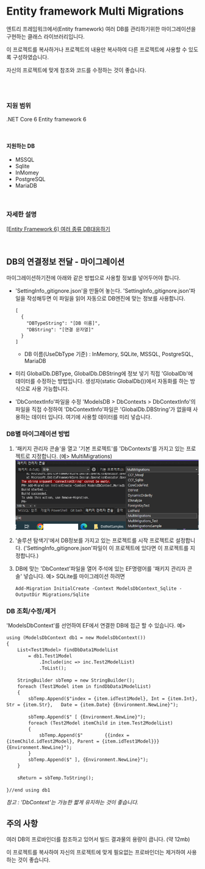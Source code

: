 # Entity framework Multi Migrations

엔트리 프레임워크에서(Entity framework) 여러 DB를 관리하기위한 마이그레이션을 구현하는 클래스 라이브러리입니다.

이 프로젝트를 복사하거나 프로젝트의 내용만 복사하여 다른 프로젝트에 사용할 수 있도록 구성하였습니다.

자신의 프로젝트에 맞게 참조와 코드를 수정하는 것이 좋습니다.

<br />
<br />

### 지원 범위

.NET Core 6
Entity framework 6

<br />

#### 지원하는 DB
- MSSQL
- Sqlite
- InMomey
- PostgreSQL
- MariaDB

<br />

### 자세한 설명
[[Entity Framework 6] 여러 종류 DB대응하기](https://blog.danggun.net/10495)

<br />

## DB의 연결정보 전달 - 마이그레이션

마이그레이션하기전에 아래와 같은 방법으로 사용할 정보를 넣어두어야 합니다.

- 'SettingInfo_gitignore.json'을 만들어 놓는다.
	'SettingInfo_gitignore.json'파일을 작성해두면 이 파일을 읽어 자동으로 DB엔진에 맞는 정보를 사용합니다.
	```
	[
	  {
		"DBTypeString": "[DB 이름]",
		"DBString": "[연결 문자열]"
	  }
	]
	```
	
	- DB 이름(UseDbType 기준) : InMemory, SQLite, MSSQL, PostgreSQL, MariaDB
	
- 미리 GlobalDb.DBType, GlobalDb.DBString에 정보 넣기
	직접 'GlobalDb'에 데이터를 수정하는 방법입니다.
	생성자(static GlobalDb())에서 자동화를 하는 방식으로 사용 가능합니다.


- 'DbContextInfo'파일을 수정
	'ModelsDB > DbContexts > DbContextInfo'의 파일을 직접 수정하여 
    'DbContextInfo'파일은 'GlobalDb.DBString'가 없을때 사용하는 데이터 입니다.
	여기에 사용할 데이터를 미리 넣습니다.
	

### DB별 마이그레이션 방법
1. '패키지 관리자 콘솔'을 열고 '기본 프로젝트'를 'DbContexts'를 가지고 있는 프로젝트로 지정합니다.
(예> MultiMigrations)
![패키지 관리자 콘솔 설정 방법](https://raw.githubusercontent.com/dang-gun/EntityFrameworkSample/master/MultiMigrations/ProjectFiles/EfMultiMigrations_001.png "패키지 관리자 콘솔 설정 방법")



1. '솔루션 탐색기'에서 DB정보를 가지고 있는 프로젝트를 시작 프로젝트로 설정합니다.
('SettingInfo_gitignore.json'파일이 이 프로젝트에 있다면 이 프로젝트를 지정합니다.)

1. DB에 맞는 'DbContext'파일을 열어 주석에 있는 EF명령어를 '패키지 관리자 콘솔' 넣습니다.
 예> SQLite를 마이그레이션 하려면
	```
	Add-Migration InitialCreate -Context ModelsDbContext_Sqlite -OutputDir Migrations/Sqlite
	```


### DB 조회/수정/제거
'ModelsDbContext'를 선언하여 EF에서 연결한 DB에 접근 할 수 있습니다.
예>
```
using (ModelsDbContext db1 = new ModelsDbContext())
{
    List<Test1Model> findDbData1ModelList
        = db1.Test1Model
            .Include(inc => inc.Test2ModelList)
            .ToList();

    StringBuilder sbTemp = new StringBuilder();
    foreach (Test1Model item in findDbData1ModelList)
    {
        sbTemp.Append($"index = {item.idTest1Model}, Int = {item.Int},  Str = {item.Str},   Date = {item.Date} {Environment.NewLine}");

        sbTemp.Append($" [ {Environment.NewLine}");
        foreach (Test2Model itemChild in item.Test2ModelList)
        {
            sbTemp.Append($"        {{index = {itemChild.idTest2Model}, Parent = {item.idTest1Model}}} {Environment.NewLine}");
        }
        sbTemp.Append($" ], {Environment.NewLine}");
    }

    sReturn = sbTemp.ToString();

}//end using db1
```

_참고 : 'DbContext'는 가능한 짧게 유지하는 것이 좋습니다._


## 주의 사항
여러 DB의 프로바인더를 참조하고 있어서 빌드 결과물의 용량이 큽니다.
(약 12mb)

이 프로젝트를 복사하여 자신의 프로젝트에 맞게 필요없는 프로바인더는 제거하여 사용하는 것이 좋습니다.

